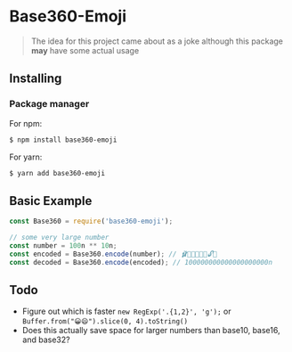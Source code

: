 # Base360-Emoji

> The idea for this project came about as a joke although this package **may** have some actual usage

## Installing

### Package manager

For npm:
```bash
$ npm install base360-emoji
```

For yarn:
```bash
$ yarn add base360-emoji
```

## Basic Example
```js
const Base360 = require('base360-emoji');

// some very large number
const number = 100n ** 10n;
const encoded = Base360.encode(number); // 🩰🍁🎩🌊🌚🦅🔓🎀
const decoded = Base360.encode(encoded); // 100000000000000000000n
```

## Todo

* Figure out which is faster `new RegExp('.{1,2}', 'g');` or `Buffer.from("😀😄").slice(0, 4).toString()`
* Does this actually save space for larger numbers than base10, base16, and base32?


